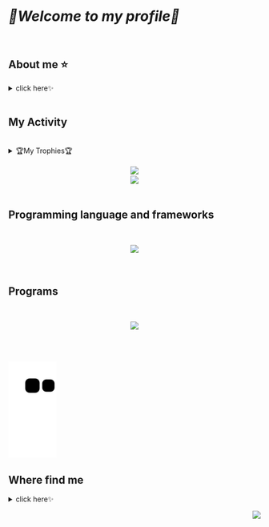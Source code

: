 # *💖Welcome to my profile💖* 
<br>

## About me ⭐
<details>
    <summary>click here✨</summary>
    <ul>
            <li> -I am 18y </li>
            <li> -I am living in Brazil </li>
            <li> - I like cartoon, games, music and drawing </li>
            <li> - If you like this profile, starred and follow me 💕</li>
     </ul>
</details>       
<br>

## My Activity  
<br>
    <div>
     <details>
     <summary>🏆My Trophies🏆</summary>
    <br />
<p align="center">
        <img src="https://github-profile-trophy.vercel.app/?username=MilenaMartini&theme=darkhub&margin-w=15" alt="Trophies GitHub" />
</p>
  
 </details> 
    </div>
    <br />
 
<div align='center'>
  <img height="150em" src="http://github-readme-streak-stats.herokuapp.com?user=MilenaMartini&theme=github_dark&hdate_format=j%20M%5B%20Y%5D&stroke=DBDADA&background=0D1117&ring=f22727&fire=b30d1e&currStreakNum=FFFF&sideNums=FFFF&currStreakLabel=f22727&sideLabels=f22727&dates=75EEB"/><br>
    
  <img width="400em" src="https://github-readme-stats.vercel.app/api/top-langs/?username=MilenaMartini&layout=compact&langs_count=10&theme=github_dark&title_color=f22727" />      
        
<div style="display: inline_block" align="center"><br>

 </div>
  </div>
 
 ## Programming language and frameworks
 <br> 
  <p align="center">
    <img src="https://skillicons.dev/icons?i=cs,css,html,js,php,react,sass" />
  </p>
  <br />
 
 ## Programs
 
   <br> 
  <p align="center">
    <img src="https://skillicons.dev/icons?i=mysql,visualstudio,vscode" />
  </p>
  <br />

## 
    
![Snake animation](https://github.com/MilenaMartini/MilenaMartini/blob/output/github-contribution-grid-snake.svg)

</div>

## Where find me

<details>
    <summary>click here✨</summary>
    
<p align="center">
  <a href="https://linkedin.com/in/MilenaMartini" target="blank"><img align="center" src="https://raw.githubusercontent.com/rahuldkjain/github-profile-readme-generator/master/src/images/icons/Social/linked-in-alt.svg" alt="MilenaMartini" height="35" width="40" /></a> 
  <a href="https://instagram.com/lena_miart" target="blank"><img align="center" src="https://raw.githubusercontent.com/rahuldkjain/github-profile-readme-generator/master/src/images/icons/Social/instagram.svg" alt="MilenaMartini" height="35" width="40" /></a>


</p>
</details>

<p align="end">
<a href="https://visitorbadge.io/status?path=https%3A%2F%2Fgithub.com%2FMilenaMartini%2FMilenaMartini%2Fedit%2Fmain%2FREADME.md"><img src="https://api.visitorbadge.io/api/visitors?path=https%3A%2F%2Fgithub.com%2FMilenaMartini%2FMilenaMartini%2Fedit%2Fmain%2FREADME.md&label=Visitantes&labelColor=%231c1c1c&countColor=%23ff0000" /></a>
</p>

    
